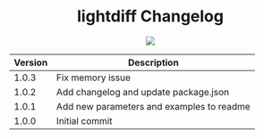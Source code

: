 <h1 align="center">lightdiff Changelog</h1>
<p align="center">
    <a href="https://www.npmjs.org/package/lightdiff" target="_blank">
        <img src="http://img.shields.io/npm/v/lightdiff.svg?style=flat">
    </a>
</p>

| Version | Description |
|---------|-------------|
| 1.0.3 | Fix memory issue |
| 1.0.2 | Add changelog and update package.json |
| 1.0.1 | Add new parameters and examples to readme |
| 1.0.0 | Initial commit |